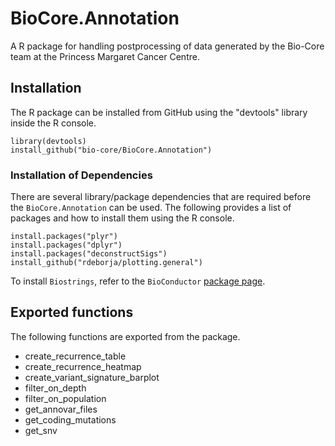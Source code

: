 # BioCore.Annotation

A R package for handling postprocessing of data generated by the Bio-Core team at the Princess Margaret Cancer Centre.

## Installation
The R package can be installed from GitHub using the "devtools" library inside the R console.

```
library(devtools)
install_github("bio-core/BioCore.Annotation")
```


### Installation of Dependencies
There are several library/package dependencies that are required before the `BioCore.Annotation` can be used.  The following provides a list of packages and how to install them using the R console.

```
install.packages("plyr")
install.packages("dplyr")
install.packages("deconstructSigs")
install_github("rdeborja/plotting.general")
```

To install `Biostrings`, refer to the `BioConductor` [package page](https://bioconductor.org/packages/release/bioc/html/Biostrings.html).


## Exported functions
The following functions are exported from the package.

*  create_recurrence_table
*  create_recurrence_heatmap
*  create_variant_signature_barplot
*  filter_on_depth
*  filter_on_population
*  get_annovar_files
*  get_coding_mutations
*  get_snv


